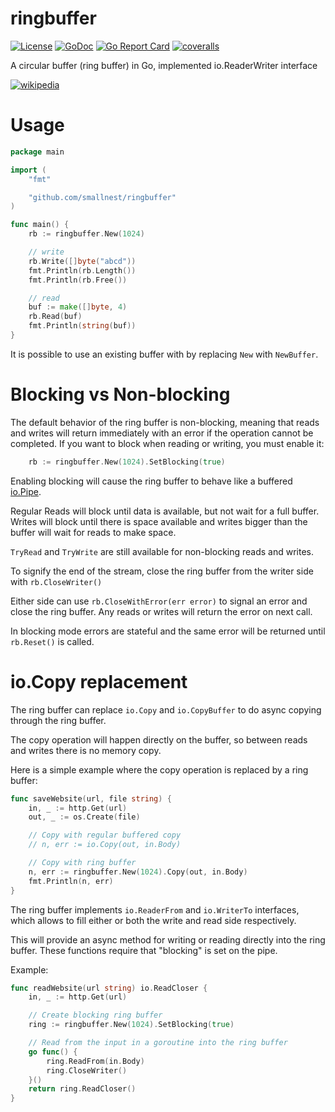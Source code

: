 # ringbuffer

[![License](https://img.shields.io/:license-MIT-blue.svg)](https://opensource.org/licenses/MIT) [![GoDoc](https://godoc.org/github.com/smallnest/ringbuffer?status.png)](http://godoc.org/github.com/smallnest/ringbuffer)  [![Go Report Card](https://goreportcard.com/badge/github.com/smallnest/ringbuffer)](https://goreportcard.com/report/github.com/smallnest/ringbuffer) [![coveralls](https://coveralls.io/repos/smallnest/ringbuffer/badge.svg?branch=master&service=github)](https://coveralls.io/github/smallnest/ringbuffer?branch=master) 

A circular buffer (ring buffer) in Go, implemented io.ReaderWriter interface

[![wikipedia](Circular_Buffer_Animation.gif)](https://github.com/smallnest/ringbuffer)

# Usage

```go
package main

import (
	"fmt"

	"github.com/smallnest/ringbuffer"
)

func main() {
	rb := ringbuffer.New(1024)

	// write
	rb.Write([]byte("abcd"))
	fmt.Println(rb.Length())
	fmt.Println(rb.Free())

	// read
	buf := make([]byte, 4)
	rb.Read(buf)
	fmt.Println(string(buf))
}
```

It is possible to use an existing buffer with by replacing `New` with `NewBuffer`.


# Blocking vs Non-blocking

The default behavior of the ring buffer is non-blocking, 
meaning that reads and writes will return immediately with an error if the operation cannot be completed.
If you want to block when reading or writing, you must enable it:

```go
	rb := ringbuffer.New(1024).SetBlocking(true)
```

Enabling blocking will cause the ring buffer to behave like a buffered [io.Pipe](https://pkg.go.dev/io#Pipe).

Regular Reads will block until data is available, but not wait for a full buffer. 
Writes will block until there is space available and writes bigger than the buffer will wait for reads to make space.

`TryRead` and `TryWrite` are still available for non-blocking reads and writes.

To signify the end of the stream, close the ring buffer from the writer side with `rb.CloseWriter()`

Either side can use `rb.CloseWithError(err error)` to signal an error and close the ring buffer. 
Any reads or writes will return the error on next call.

In blocking mode errors are stateful and the same error will be returned until `rb.Reset()` is called.

# io.Copy replacement

The ring buffer can replace `io.Copy` and `io.CopyBuffer` to do async copying through the ring buffer.

The copy operation will happen directly on the buffer, so between reads and writes there is no memory copy.

Here is a simple example where the copy operation is replaced by a ring buffer:

```go
func saveWebsite(url, file string) {
    in, _ := http.Get(url)
    out, _ := os.Create(file)

    // Copy with regular buffered copy
    // n, err := io.Copy(out, in.Body)

    // Copy with ring buffer
    n, err := ringbuffer.New(1024).Copy(out, in.Body)
    fmt.Println(n, err)
}
```

The ring buffer implements `io.ReaderFrom` and `io.WriterTo` interfaces, which allows to fill either or both
the write and read side respectively.

This will provide an async method for writing or reading directly into the ring buffer.
These functions require that "blocking" is set on the pipe.

Example:

```go
func readWebsite(url string) io.ReadCloser {
	in, _ := http.Get(url)

	// Create blocking ring buffer
	ring := ringbuffer.New(1024).SetBlocking(true)

	// Read from the input in a goroutine into the ring buffer
	go func() {
		ring.ReadFrom(in.Body)
		ring.CloseWriter()
	}()
	return ring.ReadCloser()
}
```
